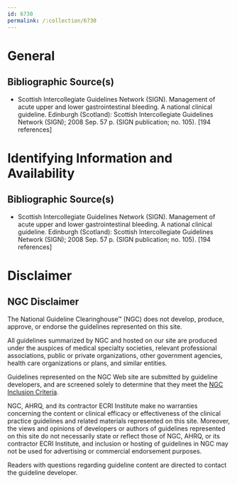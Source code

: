 ```yaml
---
id: 6730
permalink: /:collection/6730
---
```


# General

## Bibliographic Source(s)

- Scottish Intercollegiate Guidelines Network (SIGN). Management of acute upper and lower gastrointestinal bleeding. A national clinical guideline. Edinburgh (Scotland): Scottish Intercollegiate Guidelines Network (SIGN); 2008 Sep. 57 p. (SIGN publication; no. 105). [194 references]

# Identifying Information and Availability

## Bibliographic Source(s)

- Scottish Intercollegiate Guidelines Network (SIGN). Management of acute upper and lower gastrointestinal bleeding. A national clinical guideline. Edinburgh (Scotland): Scottish Intercollegiate Guidelines Network (SIGN); 2008 Sep. 57 p. (SIGN publication; no. 105). [194 references]

# Disclaimer

## NGC Disclaimer

The National Guideline Clearinghouse™ (NGC) does not develop, produce, approve, or endorse the guidelines represented on this site.

All guidelines summarized by NGC and hosted on our site are produced under the auspices of medical specialty societies, relevant professional associations, public or private organizations, other government agencies, health care organizations or plans, and similar entities.

Guidelines represented on the NGC Web site are submitted by guideline developers, and are screened solely to determine that they meet the [NGC Inclusion Criteria](/help-and-about/summaries/inclusion-criteria).

NGC, AHRQ, and its contractor ECRI Institute make no warranties concerning the content or clinical efficacy or effectiveness of the clinical practice guidelines and related materials represented on this site. Moreover, the views and opinions of developers or authors of guidelines represented on this site do not necessarily state or reflect those of NGC, AHRQ, or its contractor ECRI Institute, and inclusion or hosting of guidelines in NGC may not be used for advertising or commercial endorsement purposes.

Readers with questions regarding guideline content are directed to contact the guideline developer.

